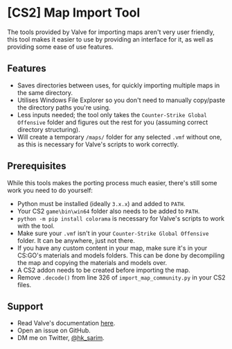 # [CS2] Map Import Tool
The tools provided by Valve for importing maps aren't very user friendly, this tool makes it easier to use by providing an interface for it, as well as providing some ease of use features.

## Features
- Saves directories between uses, for quickly importing multiple maps in the same directory.
- Utilises Windows File Explorer so you don't need to manually copy/paste the directory paths you're using.
- Less inputs needed; the tool only takes the `Counter-Strike Global Offensive` folder and figures out the rest for you (assuming correct directory structuring).
- Will create a temporary `/maps/` folder for any selected `.vmf` without one, as this is necessary for Valve's scripts to work correctly.

## Prerequisites
While this tools makes the porting process much easier, there's still some work you need to do yourself:

- Python must be installed (ideally `3.x.x`) and added to `PATH`.
- Your CS2 `game\bin\win64` folder also needs to be added to `PATH`.
- `python -m pip install colorama` is necessary for Valve's scripts to work with the tool.
- Make sure your `.vmf` isn't in your `Counter-Strike Global Offensive` folder. It can be anywhere, just not there.
- If you have any custom content in your map, make sure it's in your CS:GO's materials and models folders. This can be done by decompiling the map and copying the materials and models over.
- A CS2 addon needs to be created before importing the map.
- Remove `.decode()` from line 326 of `import_map_community.py` in your CS2 files.

## Support

- Read Valve's documentation [here](https://developer.valvesoftware.com/wiki/Source_2/Docs/Level_Design/Import_Tool_Documentation).
- Open an issue on GitHub.
- DM me on Twitter, [@hk_sarim](https://twitter.com/hk_sarim).
